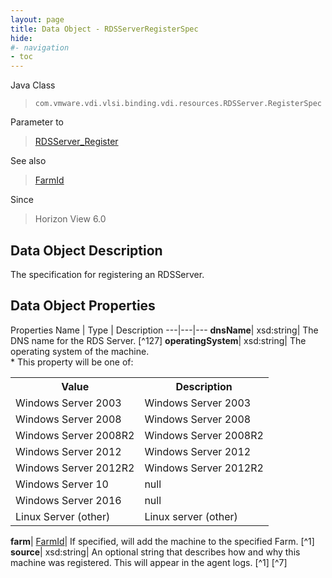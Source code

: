 ```yaml
---
layout: page
title: Data Object - RDSServerRegisterSpec
hide:
#- navigation
- toc
---
```






Java Class
> `com.vmware.vdi.vlsi.binding.vdi.resources.RDSServer.RegisterSpec`

Parameter to
> [RDSServer_Register](vdi.resources.RDSServer.md#register)

See also
> [FarmId](vdi.entity.FarmId.md)

Since
> Horizon View 6.0


## Data Object Description

The specification for registering an RDSServer.

## Data Object Properties
Properties
Name |  Type |  Description
---|---|---
**dnsName**|  xsd:string|  The DNS name for the RDS Server. [^127]
**operatingSystem**|  xsd:string|  The operating system of the machine. <br>* This property will be one of:<br><table><tr><th>Value</th><th>Description</th></tr><tr><td>Windows Server 2003</td><td>Windows Server 2003</td></tr><tr><td>Windows Server 2008</td><td>Windows Server 2008</td></tr><tr><td>Windows Server 2008R2</td><td>Windows Server 2008R2</td></tr><tr><td>Windows Server 2012</td><td>Windows Server 2012</td></tr><tr><td>Windows Server 2012R2</td><td>Windows Server 2012R2</td></tr><tr><td>Windows Server 10</td><td>null</td></tr><tr><td>Windows Server 2016</td><td>null</td></tr><tr><td>Linux Server (other)</td><td>Linux server (other)</td></tr></table>
**farm**| [FarmId](vdi.entity.FarmId.md)|  If specified, will add the machine to the specified Farm. [^1]
**source**|  xsd:string|  An optional string that describes how and why this machine was registered. This will appear in the agent logs. [^1] [^7]


 
